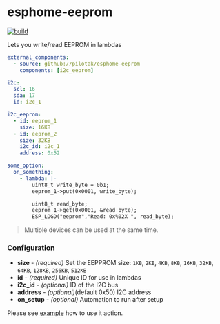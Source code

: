 # esphome-eeprom

[![build](https://github.com/pilotak/esphome-eeprom/actions/workflows/build.yml/badge.svg)](https://github.com/pilotak/esphome-eeprom/actions/workflows/build.yml)

Lets you write/read EEPROM in lambdas

```yaml
external_components:
  - source: github://pilotak/esphome-eeprom
    components: [i2c_eeprom]

i2c:
  scl: 16
  sda: 17
  id: i2c_1

i2c_eeprom:
  - id: eeprom_1
    size: 16KB
  - id: eeprom_2
    size: 32KB
    i2c_id: i2c_1
    address: 0x52

some_option:
  on_something:
    - lambda: |-
        uint8_t write_byte = 0b1;
        eeprom_1->put(0x0001, write_byte);

        uint8_t read_byte;
        eeprom_1->get(0x0001, &read_byte);
        ESP_LOGD("eeprom","Read: 0x%02X ", read_byte);
```

> Multiple devices can be used at the same time.

### Configuration

- **size** - _(required)_ Set the EEPPROM size: `1KB`, `2KB`, `4KB`, `8KB`, `16KB`, `32KB`, `64KB`, `128KB`, `256KB`, `512KB`
- **id** - _(required)_ Unique ID for use in lambdas
- **i2c_id** - _(optional)_ ID of the I2C bus
- **address** - _(optional)_(default 0x50) I2C address
- **on_setup** - _(optional)_ Automation to run after setup

Please see [example](./example.yaml) how to use it action.
